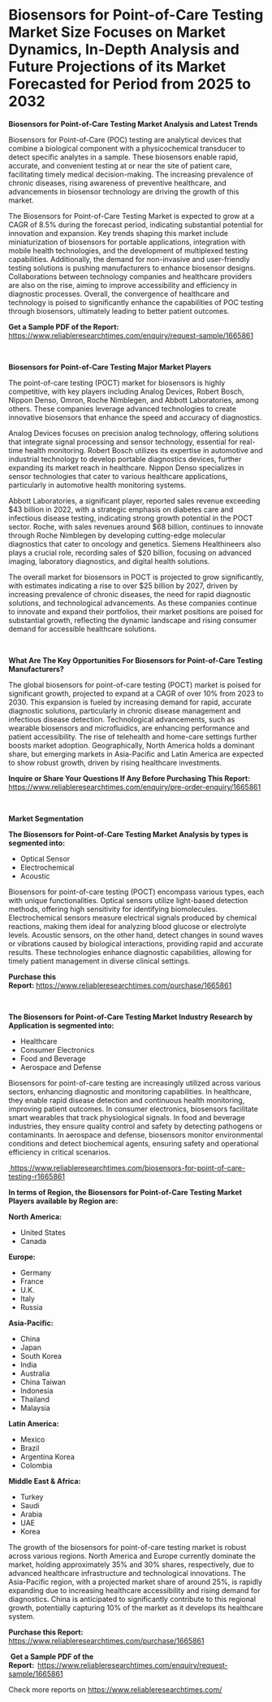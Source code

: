<p><h1>Biosensors for Point-of-Care Testing Market Size Focuses on Market Dynamics, In-Depth Analysis and Future Projections of its Market Forecasted for Period from 2025 to 2032</h1></p><p><strong>Biosensors for Point-of-Care Testing Market Analysis and Latest Trends</strong></p>
<p><p>Biosensors for Point-of-Care (POC) testing are analytical devices that combine a biological component with a physicochemical transducer to detect specific analytes in a sample. These biosensors enable rapid, accurate, and convenient testing at or near the site of patient care, facilitating timely medical decision-making. The increasing prevalence of chronic diseases, rising awareness of preventive healthcare, and advancements in biosensor technology are driving the growth of this market. </p><p>The Biosensors for Point-of-Care Testing Market is expected to grow at a CAGR of 8.5% during the forecast period, indicating substantial potential for innovation and expansion. Key trends shaping this market include miniaturization of biosensors for portable applications, integration with mobile health technologies, and the development of multiplexed testing capabilities. Additionally, the demand for non-invasive and user-friendly testing solutions is pushing manufacturers to enhance biosensor designs. Collaborations between technology companies and healthcare providers are also on the rise, aiming to improve accessibility and efficiency in diagnostic processes. Overall, the convergence of healthcare and technology is poised to significantly enhance the capabilities of POC testing through biosensors, ultimately leading to better patient outcomes.</p></p>
<p><strong>Get a Sample PDF of the Report:&nbsp;</strong> <a href="https://www.reliableresearchtimes.com/enquiry/request-sample/1665861?utm_campaign=2624&utm_medium=2&utm_source=Github&utm_content=ia&utm_term=11032025&utm_id=biosensors-for-point-of-care-testing">https://www.reliableresearchtimes.com/enquiry/request-sample/1665861</a></p>
<p>&nbsp;</p>
<p><strong>Biosensors for Point-of-Care Testing Major Market Players</strong></p>
<p><p>The point-of-care testing (POCT) market for biosensors is highly competitive, with key players including Analog Devices, Robert Bosch, Nippon Denso, Omron, Roche Nimblegen, and Abbott Laboratories, among others. These companies leverage advanced technologies to create innovative biosensors that enhance the speed and accuracy of diagnostics.</p><p>Analog Devices focuses on precision analog technology, offering solutions that integrate signal processing and sensor technology, essential for real-time health monitoring. Robert Bosch utilizes its expertise in automotive and industrial technology to develop portable diagnostics devices, further expanding its market reach in healthcare. Nippon Denso specializes in sensor technologies that cater to various healthcare applications, particularly in automotive health monitoring systems.</p><p>Abbott Laboratories, a significant player, reported sales revenue exceeding $43 billion in 2022, with a strategic emphasis on diabetes care and infectious disease testing, indicating strong growth potential in the POCT sector. Roche, with sales revenues around $68 billion, continues to innovate through Roche Nimblegen by developing cutting-edge molecular diagnostics that cater to oncology and genetics. Siemens Healthineers also plays a crucial role, recording sales of $20 billion, focusing on advanced imaging, laboratory diagnostics, and digital health solutions.</p><p>The overall market for biosensors in POCT is projected to grow significantly, with estimates indicating a rise to over $25 billion by 2027, driven by increasing prevalence of chronic diseases, the need for rapid diagnostic solutions, and technological advancements. As these companies continue to innovate and expand their portfolios, their market positions are poised for substantial growth, reflecting the dynamic landscape and rising consumer demand for accessible healthcare solutions.</p></p>
<p>&nbsp;</p>
<p><strong>What Are The Key Opportunities For Biosensors for Point-of-Care Testing Manufacturers?</strong></p>
<p><p>The global biosensors for point-of-care testing (POCT) market is poised for significant growth, projected to expand at a CAGR of over 10% from 2023 to 2030. This expansion is fueled by increasing demand for rapid, accurate diagnostic solutions, particularly in chronic disease management and infectious disease detection. Technological advancements, such as wearable biosensors and microfluidics, are enhancing performance and patient accessibility. The rise of telehealth and home-care settings further boosts market adoption. Geographically, North America holds a dominant share, but emerging markets in Asia-Pacific and Latin America are expected to show robust growth, driven by rising healthcare investments.</p></p>
<p><strong>Inquire or Share Your Questions If Any Before Purchasing This Report:</strong> <a href="https://www.reliableresearchtimes.com/enquiry/pre-order-enquiry/1665861?utm_campaign=2624&utm_medium=2&utm_source=Github&utm_content=ia&utm_term=11032025&utm_id=biosensors-for-point-of-care-testing">https://www.reliableresearchtimes.com/enquiry/pre-order-enquiry/1665861</a></p>
<p>&nbsp;</p>
<p><strong>Market Segmentation</strong></p>
<p><strong>The Biosensors for Point-of-Care Testing Market Analysis by types is segmented into:</strong></p>
<p><ul><li>Optical Sensor</li><li>Electrochemical</li><li>Acoustic</li></ul></p>
<p><p>Biosensors for point-of-care testing (POCT) encompass various types, each with unique functionalities. Optical sensors utilize light-based detection methods, offering high sensitivity for identifying biomolecules. Electrochemical sensors measure electrical signals produced by chemical reactions, making them ideal for analyzing blood glucose or electrolyte levels. Acoustic sensors, on the other hand, detect changes in sound waves or vibrations caused by biological interactions, providing rapid and accurate results. These technologies enhance diagnostic capabilities, allowing for timely patient management in diverse clinical settings.</p></p>
<p><strong>Purchase this Report:&nbsp;</strong><a href="https://www.reliableresearchtimes.com/purchase/1665861?utm_campaign=2624&utm_medium=2&utm_source=Github&utm_content=ia&utm_term=11032025&utm_id=biosensors-for-point-of-care-testing">https://www.reliableresearchtimes.com/purchase/1665861</a></p>
<p>&nbsp;</p>
<p><strong>The Biosensors for Point-of-Care Testing Market Industry Research by Application is segmented into:</strong></p>
<p><ul><li>Healthcare</li><li>Consumer Electronics</li><li>Food and Beverage</li><li>Aerospace and Defense</li></ul></p>
<p><p>Biosensors for point-of-care testing are increasingly utilized across various sectors, enhancing diagnostic and monitoring capabilities. In healthcare, they enable rapid disease detection and continuous health monitoring, improving patient outcomes. In consumer electronics, biosensors facilitate smart wearables that track physiological signals. In food and beverage industries, they ensure quality control and safety by detecting pathogens or contaminants. In aerospace and defense, biosensors monitor environmental conditions and detect biochemical agents, ensuring safety and operational efficiency in critical scenarios.</p></p>
<p><a href="https://www.reliableresearchtimes.com/biosensors-for-point-of-care-testing-r1665861?utm_campaign=2624&utm_medium=2&utm_source=Github&utm_content=ia&utm_term=11032025&utm_id=biosensors-for-point-of-care-testing">&nbsp;https://www.reliableresearchtimes.com/biosensors-for-point-of-care-testing-r1665861</a></p>
<p><strong>In terms of Region, the Biosensors for Point-of-Care Testing Market Players available by Region are:</strong></p>
<p>
    <p> <strong> North America: </strong>
        <ul>
            <li>United States</li>
            <li>Canada</li>
        </ul>
        </p> 
    <p> <strong> Europe: </strong>
        <ul>
            <li>Germany</li>
            <li>France</li>
            <li>U.K.</li>
            <li>Italy</li>
            <li>Russia</li>
        </ul>
        </p> 
    <p> <strong> Asia-Pacific: </strong>
        <ul>
            <li>China</li>
            <li>Japan</li>
            <li>South Korea</li>
            <li>India</li>
            <li>Australia</li>
            <li>China Taiwan</li>
            <li>Indonesia</li>
            <li>Thailand</li>
            <li>Malaysia</li>
        </ul>
        </p> 
    <p> <strong> Latin America: </strong>
        <ul>
            <li>Mexico</li>
            <li>Brazil</li>
            <li>Argentina Korea</li>
            <li>Colombia</li>
        </ul>
        </p> 
    <p> <strong> Middle East & Africa: </strong>
        <ul>
            <li>Turkey</li>
            <li>Saudi</li>
            <li>Arabia</li>
            <li>UAE</li>
            <li>Korea</li>
        </ul>
    </p>
    </p>
<p><p>The growth of the biosensors for point-of-care testing market is robust across various regions. North America and Europe currently dominate the market, holding approximately 35% and 30% shares, respectively, due to advanced healthcare infrastructure and technological innovations. The Asia-Pacific region, with a projected market share of around 25%, is rapidly expanding due to increasing healthcare accessibility and rising demand for diagnostics. China is anticipated to significantly contribute to this regional growth, potentially capturing 10% of the market as it develops its healthcare system.</p></p>
<p><strong>Purchase this Report: </strong><a href="https://www.reliableresearchtimes.com/purchase/1665861?utm_campaign=2624&utm_medium=2&utm_source=Github&utm_content=ia&utm_term=11032025&utm_id=biosensors-for-point-of-care-testing">https://www.reliableresearchtimes.com/purchase/1665861</a></p>
<p>&nbsp;<strong>Get a Sample PDF of the Report:&nbsp;&nbsp;</strong><a href="https://www.reliableresearchtimes.com/enquiry/request-sample/1665861?utm_campaign=2624&utm_medium=2&utm_source=Github&utm_content=ia&utm_term=11032025&utm_id=biosensors-for-point-of-care-testing">https://www.reliableresearchtimes.com/enquiry/request-sample/1665861</a></p>
<p><strong></strong></p>
<p>Check more reports on <a href="https://www.reliableresearchtimes.com/?utm_campaign=2624&utm_medium=2&utm_source=Github&utm_content=ia&utm_term=11032025&utm_id=biosensors-for-point-of-care-testing">https://www.reliableresearchtimes.com/</a></p>